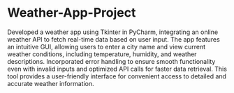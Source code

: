 # Weather-App-Project
Developed a weather app using Tkinter in PyCharm, integrating an online weather API to fetch real-time data based    on user input. The app features an intuitive GUI, allowing users to enter a city name and view current weather conditions, including temperature, humidity, and weather descriptions. Incorporated error handling to ensure smooth functionality even with invalid inputs and optimized API calls for faster data retrieval. This tool provides a user-friendly interface for convenient access to detailed and accurate weather information. 

